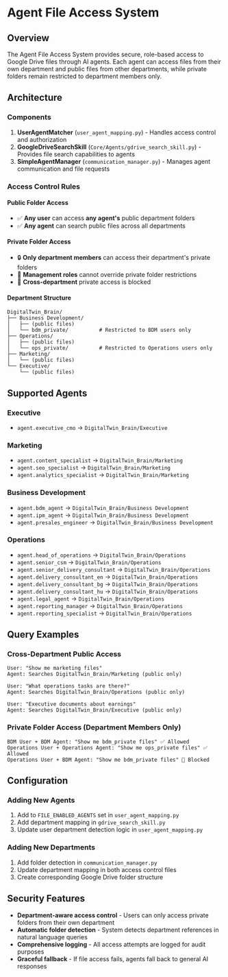 # Agent File Access System

## Overview
The Agent File Access System provides secure, role-based access to Google Drive files through AI agents. Each agent can access files from their own department and public files from other departments, while private folders remain restricted to department members only.

## Architecture

### Components
1. **UserAgentMatcher** (`user_agent_mapping.py`) - Handles access control and authorization
2. **GoogleDriveSearchSkill** (`Core/Agents/gdrive_search_skill.py`) - Provides file search capabilities to agents
3. **SimpleAgentManager** (`communication_manager.py`) - Manages agent communication and file requests

### Access Control Rules

#### Public Folder Access
- ✅ **Any user** can access **any agent's** public department folders
- ✅ **Any agent** can search public files across all departments

#### Private Folder Access  
- 🔒 **Only department members** can access their department's private folders
- 🚫 **Management roles** cannot override private folder restrictions
- 🚫 **Cross-department** private access is blocked

#### Department Structure
```
DigitalTwin_Brain/
├── Business Development/
│   ├── (public files)
│   └── bdm_private/          # Restricted to BDM users only
├── Operations/
│   ├── (public files)  
│   └── ops_private/          # Restricted to Operations users only
├── Marketing/
│   └── (public files)
└── Executive/
    └── (public files)
```

## Supported Agents

### Executive
- `agent.executive_cmo` → `DigitalTwin_Brain/Executive`

### Marketing  
- `agent.content_specialist` → `DigitalTwin_Brain/Marketing`
- `agent.seo_specialist` → `DigitalTwin_Brain/Marketing`
- `agent.analytics_specialist` → `DigitalTwin_Brain/Marketing`

### Business Development
- `agent.bdm_agent` → `DigitalTwin_Brain/Business Development`
- `agent.ipm_agent` → `DigitalTwin_Brain/Business Development`
- `agent.presales_engineer` → `DigitalTwin_Brain/Business Development`

### Operations
- `agent.head_of_operations` → `DigitalTwin_Brain/Operations`
- `agent.senior_csm` → `DigitalTwin_Brain/Operations`
- `agent.senior_delivery_consultant` → `DigitalTwin_Brain/Operations`
- `agent.delivery_consultant_en` → `DigitalTwin_Brain/Operations`
- `agent.delivery_consultant_bg` → `DigitalTwin_Brain/Operations`
- `agent.delivery_consultant_hu` → `DigitalTwin_Brain/Operations`
- `agent.legal_agent` → `DigitalTwin_Brain/Operations`
- `agent.reporting_manager` → `DigitalTwin_Brain/Operations`
- `agent.reporting_specialist` → `DigitalTwin_Brain/Operations`

## Query Examples

### Cross-Department Public Access
```
User: "Show me marketing files"
Agent: Searches DigitalTwin_Brain/Marketing (public only)

User: "What operations tasks are there?"
Agent: Searches DigitalTwin_Brain/Operations (public only)

User: "Executive documents about earnings"
Agent: Searches DigitalTwin_Brain/Executive (public only)
```

### Private Folder Access (Department Members Only)
```
BDM User + BDM Agent: "Show me bdm_private files" ✅ Allowed
Operations User + Operations Agent: "Show me ops_private files" ✅ Allowed
Operations User + BDM Agent: "Show me bdm_private files" 🚫 Blocked
```

## Configuration

### Adding New Agents
1. Add to `FILE_ENABLED_AGENTS` set in `user_agent_mapping.py`
2. Add department mapping in `gdrive_search_skill.py`
3. Update user department detection logic in `user_agent_mapping.py`

### Adding New Departments
1. Add folder detection in `communication_manager.py`
2. Update department mapping in both access control files
3. Create corresponding Google Drive folder structure

## Security Features
- **Department-aware access control** - Users can only access private folders from their own department
- **Automatic folder detection** - System detects department references in natural language queries
- **Comprehensive logging** - All access attempts are logged for audit purposes
- **Graceful fallback** - If file access fails, agents fall back to general AI responses
